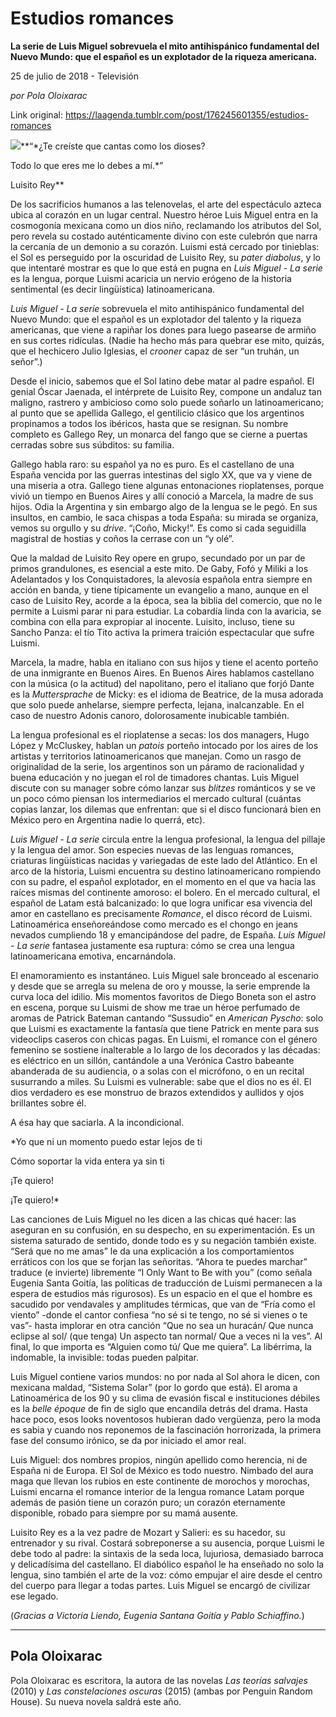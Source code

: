 # Estudios romances

**La serie de Luis Miguel sobrevuela el mito antihispánico fundamental del Nuevo Mundo: que el español es un explotador de la riqueza americana.**

25 de julio de 2018 - Televisión

_por Pola Oloixarac_

Link original: https://laagenda.tumblr.com/post/176245601355/estudios-romances

![](https://64.media.tumblr.com/c7c8e6fd4269631bea0411188a122c2a/tumblr_inline_pchiluZR0Y1t6q87u_500.jpg)**“*¿Te creíste que cantas como los dioses?  

Todo lo que eres me lo debes a mí.*”  

Luisito Rey**

De los sacrificios humanos a las telenovelas, el arte del espectáculo azteca ubica al corazón en un lugar central. Nuestro héroe Luis Miguel entra en la cosmogonía mexicana como un dios niño, reclamando los atributos del Sol, pero revela su costado auténticamente divino con este culebrón que narra la cercanía de un demonio a su corazón. Luismi está cercado por tinieblas: el Sol es perseguido por la oscuridad de Luisito Rey, su *pater diabolus*, y lo que intentaré mostrar es que lo que está en pugna en *Luis Miguel - La serie* es la lengua, porque Luismi acaricia un nervio erógeno de la historia sentimental (es decir lingüística) latinoamericana.

*Luis Miguel - La serie* sobrevuela el mito antihispánico fundamental del Nuevo Mundo: que el español es un explotador del talento y la riqueza americanas, que viene a rapiñar los dones para luego pasearse de armiño en sus cortes ridículas. (Nadie ha hecho más para quebrar ese mito, quizás, que el hechicero Julio Iglesias, el *crooner* capaz de ser “un truhán, un señor”.)

Desde el inicio, sabemos que el Sol latino debe matar al padre español. El genial Óscar Jaenada, el intérprete de Luisito Rey, compone un andaluz tan maligno, rastrero y ambicioso como solo puede soñarlo un latinoamericano; al punto que se apellida Gallego, el gentilicio clásico que los argentinos propinamos a todos los ibéricos, hasta que se resignan. Su nombre completo es Gallego Rey, un monarca del fango que se cierne a puertas cerradas sobre sus súbditos: su familia.

Gallego habla raro: su español ya no es puro. Es el castellano de una España vencida por las guerras intestinas del siglo XX, que va y viene de una miseria a otra. Gallego tiene algunas entonaciones rioplatenses, porque vivió un tiempo en Buenos Aires y allí conoció a Marcela, la madre de sus hijos. Odia la Argentina y sin embargo algo de la lengua se le pegó. En sus insultos, en cambio, le saca chispas a toda España: su mirada se organiza, vemos su orgullo y su *drive*. “¡Coño, Micky!”. Es como si cada seguidilla magistral de hostias y coños la cerrase con un “y olé”.

Que la maldad de Luisito Rey opere en grupo, secundado por un par de primos grandulones, es esencial a este mito. De Gaby, Fofó y Miliki a los Adelantados y los Conquistadores, la alevosía española entra siempre en acción en banda, y tiene típicamente un evangelio a mano, aunque en el caso de Luisito Rey, acorde a la época, sea la biblia del comercio, que no le permite a Luismi parar ni para estudiar. La cobardía linda con la avaricia, se combina con ella para expropiar al inocente. Luisito, incluso, tiene su Sancho Panza: el tío Tito activa la primera traición espectacular que sufre Luismi. 

Marcela, la madre, habla en italiano con sus hijos y tiene el acento porteño de una inmigrante en Buenos Aires. En Buenos Aires hablamos castellano con la música (o la actitud) del napolitano, pero el italiano que forjó Dante es la *Muttersprache* de Micky: es el idioma de Beatrice, de la musa adorada que solo puede anhelarse, siempre perfecta, lejana, inalcanzable. En el caso de nuestro Adonis canoro, dolorosamente inubicable también.

La lengua profesional es el rioplatense a secas: los dos managers, Hugo López y McCluskey, hablan un *patois* porteño intocado por los aires de los artistas y territorios latinoamericanos que manejan. Como un rasgo de originalidad de la serie, los argentinos son un páramo de racionalidad y buena educación y no juegan el rol de timadores chantas. Luis Miguel discute con su manager sobre cómo lanzar sus *blitzes* románticos y se ve un poco cómo piensan los intermediarios el mercado cultural (cuántas copias lanzar, los dilemas que enfrentan: que si el disco funcionará bien en México pero en Argentina nadie lo querrá, etc).

*Luis Miguel - La serie* circula entre la lengua profesional, la lengua del pillaje y la lengua del amor. Son especies nuevas de las lenguas romances, criaturas lingüísticas nacidas y variegadas de este lado del Atlántico. En el arco de la historia, Luismi encuentra su destino latinoamericano rompiendo con su padre, el español explotador, en el momento en el que va hacia las raíces mismas del continente amoroso: el bolero. En el mercado cultural, el español de Latam está balcanizado: lo que logra unificar esa vivencia del amor en castellano es precisamente *Romance*, el disco récord de Luismi. Latinoamérica enseñoreándose como mercado es el chongo en jeans nevados cumpliendo 18 y emancipándose del padre, de España. *Luis Miguel - La serie* fantasea justamente esa ruptura: cómo se crea una lengua latinoamericana emotiva, encarnándola. 

El enamoramiento es instantáneo. Luis Miguel sale bronceado al escenario y desde que se arregla su melena de oro y mousse, la serie emprende la curva loca del idilio. Mis momentos favoritos de Diego Boneta son el astro en escena, porque su Luismi de show me trae un héroe perfumado de aromas de Patrick Bateman cantando “Sussudio” en *American Pyscho*: solo que Luismi es exactamente la fantasía que tiene Patrick en mente para sus videoclips caseros con chicas pagas. En Luismi, el romance con el género femenino se sostiene inalterable a lo largo de los decorados y las décadas: es eléctrico en un sillón, cantándole a una Verónica Castro babeante abanderada de su audiencia, o a solas con el micrófono, o en un recital susurrando a miles. Su Luismi es vulnerable: sabe que el dios no es él. El dios verdadero es ese monstruo de brazos extendidos y aullidos y ojos brillantes sobre él.

A ésa hay que saciarla. A la incondicional. 

*Yo que ni un momento puedo estar lejos de ti  

Cómo soportar la vida entera ya sin ti  

¡Te quiero!  

¡Te quiero!*

Las canciones de Luis Miguel no les dicen a las chicas qué hacer: las aseguran en su confusión, en su despecho, en su experimentación. Es un sistema saturado de sentido, donde todo es y su negación también existe. “Será que no me amas” le da una explicación a los comportamientos erráticos con los que se forjan las señoritas. “Ahora te puedes marchar” traduce (e invierte) libremente “I Only Want to Be with you” (como señala Eugenia Santa Goitía, las políticas de traducción de Luismi permanecen a la espera de estudios más rigurosos). Es un espacio en el que el hombre es sacudido por vendavales y amplitudes térmicas, que van de “Fría como el viento” -donde el cantor confiesa “no sé si te tengo, no sé si vienes o te vas”- hasta implorar en otra canción “Que no sea un huracán/ Que nunca eclipse al sol/ (que tenga) Un aspecto tan normal/ Que a veces ni la ves”. Al final, lo que importa es “Alguien como tú/ Que me quiera”. La libérrima, la indomable, la invisible: todas pueden palpitar.

Luis Miguel contiene varios mundos: no por nada al Sol ahora le dicen, con mexicana maldad, “Sistema Solar” (por lo gordo que está). El aroma a Latinoamérica de los 90 y su clima de evasión fiscal e instituciones débiles es la *belle époque* de fin de siglo que encandila detrás del drama. Hasta hace poco, esos looks noventosos hubieran dado vergüenza, pero la moda es sabia y cuando nos reponemos de la fascinación horrorizada, la primera fase del consumo irónico, se da por iniciado el amor real.

Luis Miguel: dos nombres propios, ningún apellido como herencia, ni de España ni de Europa. El Sol de México es todo nuestro. Nimbado del aura maga que llevan los rubios en este continente de morochos y morochas, Luismi encarna el romance interior de la lengua romance Latam porque además de pasión tiene un corazón puro; un corazón eternamente disponible, robado para siempre por su mamá ausente.

Luisito Rey es a la vez padre de Mozart y Salieri: es su hacedor, su entrenador y su rival. Costará sobreponerse a su ausencia, porque Luismi le debe todo al padre: la sintaxis de la seda loca, lujuriosa, demasiado barroca y delicadísima del castellano. El diabólico español le ha enseñado no solo la lengua, sino también el arte de la voz: cómo empujar el aire desde el centro del cuerpo para llegar a todas partes. Luis Miguel se encargó de civilizar ese legado.

  


(*Gracias a Victoria Liendo, Eugenia Santana Goitía y Pablo Schiaffino.*)

  




---

 Pola Oloixarac
---------------

 Pola Oloixarac es escritora, la autora de las novelas *Las teorías salvajes* (2010) y *Las constelaciones oscuras* (2015) (ambas por Penguin Random House). Su nueva novela saldrá este año.

